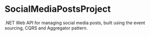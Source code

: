 # SocialMediaPostsProject
.NET Web API for managing social media posts, built using the event sourcing, CQRS and Aggregator pattern.
